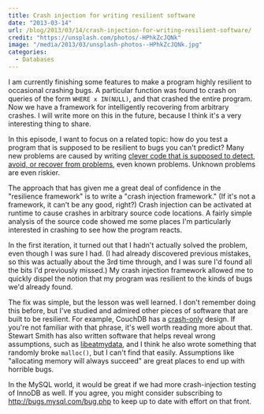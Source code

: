 ```yaml
---
title: Crash injection for writing resilient software
date: "2013-03-14"
url: /blog/2013/03/14/crash-injection-for-writing-resilient-software/
credit: "https://unsplash.com/photos/-HPhkZcJQNk"
image: "/media/2013/03/unsplash-photos--HPhkZcJQNk.jpg"
categories:
  - Databases
---
```

I am currently finishing some features to make a program highly resilient to occasional crashing bugs. A particular function was found to crash on queries of the form `WHERE x IN(NULL)`, and that crashed the entire program. Now we have a framework for intelligently recovering from arbitrary crashes. I will write more on this in the future, because I think it's a very interesting thing to share.

In this episode, I want to focus on a related topic: how do you test a program that is supposed to be resilient to bugs you can't predict? Many new problems are caused by writing [clever code that is supposed to detect, avoid, or recover from problems](/blog/2011/05/04/whats-wrong-with-mmm/ "What's wrong with MMM?"), even known problems. Unknown problems are even riskier.

The approach that has given me a great deal of confidence in the "resilience framework" is to write a "crash injection framework." (If it's not a framework, it can't be any good, right?) Crash injection can be activated at runtime to cause crashes in arbitrary source code locations. A fairly simple analysis of the source code showed me some places I'm particularly interested in crashing to see how the program reacts.

In the first iteration, it turned out that I hadn't actually solved the problem, even though I was sure I had. (I had already discovered previous mistakes, so this was actually about the 3rd time through, and I was sure I'd found all the bits I'd previously missed.) My crash injection framework allowed me to quickly dispel the notion that my program was resilient to the kinds of bugs we'd already found.

The fix was simple, but the lesson was well learned. I don't remember doing this before, but I've studied and admired other pieces of software that are built to be resilient. For example, CouchDB has a [crash-only](http://en.wikipedia.org/wiki/Crash-only_software) design. If you're not familiar with that phrase, it's well worth reading more about that. Stewart Smith has also written software that helps reveal wrong assumptions, such as [libeatmydata](http://flamingspork.com/projects/libeatmydata/), and I think he also wrote something that randomly broke `malloc()`, but I can't find that easily. Assumptions like "allocating memory will always succeed" are great places to end up with horrible bugs.

In the MySQL world, it would be great if we had more crash-injection testing of InnoDB as well. If you agree, you might consider subscribing to http://bugs.mysql.com/bug.php to keep up to date with effort on that front.


